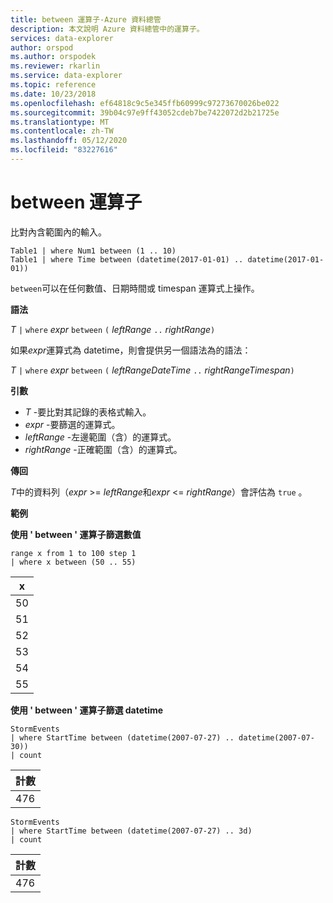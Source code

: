 ```yaml
---
title: between 運算子-Azure 資料總管
description: 本文說明 Azure 資料總管中的運算子。
services: data-explorer
author: orspod
ms.author: orspodek
ms.reviewer: rkarlin
ms.service: data-explorer
ms.topic: reference
ms.date: 10/23/2018
ms.openlocfilehash: ef64818c9c5e345ffb60999c97273670026be022
ms.sourcegitcommit: 39b04c97e9ff43052cdeb7be7422072d2b21725e
ms.translationtype: MT
ms.contentlocale: zh-TW
ms.lasthandoff: 05/12/2020
ms.locfileid: "83227616"
---
```

# <a name="between-operator"></a>between 運算子

比對內含範圍內的輸入。

```kusto
Table1 | where Num1 between (1 .. 10)
Table1 | where Time between (datetime(2017-01-01) .. datetime(2017-01-01))
```

`between`可以在任何數值、日期時間或 timespan 運算式上操作。
 
**語法**

*T* `|` `where` *expr* `between` `(` *leftRange* ` .. ` *rightRange*`)`   
 
如果*expr*運算式為 datetime，則會提供另一個語法為的語法：

*T* `|` `where` *expr* `between` `(` *leftRangeDateTime* ` .. ` *rightRangeTimespan*`)`   

**引數**

* *T* -要比對其記錄的表格式輸入。
* *expr* -要篩選的運算式。
* *leftRange* -左邊範圍（含）的運算式。
* *rightRange* -正確範圍（含）的運算式。

**傳回**

*T*中的資料列（*expr*  >=  *leftRange*和*expr*  <=  *rightRange*）會評估為 `true` 。

**範例**  

**使用 ' between ' 運算子篩選數值**  

<!-- csl: https://help.kusto.windows.net:443/Samples -->
```kusto
range x from 1 to 100 step 1
| where x between (50 .. 55)
```

|x|
|---|
|50|
|51|
|52|
|53|
|54|
|55|

**使用 ' between ' 運算子篩選 datetime**  

<!-- csl: https://help.kusto.windows.net:443/Samples -->
```kusto
StormEvents
| where StartTime between (datetime(2007-07-27) .. datetime(2007-07-30))
| count 
```

|計數|
|---|
|476|

<!-- csl: https://help.kusto.windows.net:443/Samples -->
```kusto
StormEvents
| where StartTime between (datetime(2007-07-27) .. 3d)
| count 
```

|計數|
|---|
|476|
